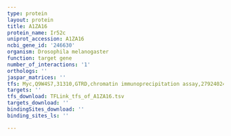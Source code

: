 ```yaml
---
type: protein
layout: protein
title: A1ZA16
protein_name: Ir52c
uniprot_accession: A1ZA16
ncbi_gene_id: '246630'
organism: Drosophila melanogaster
function: target gene
number_of_interactions: '1'
orthologs: ''
jaspar_matrices: ''
tfs: Myc,Q9W4S7,31310,GTRD,chromatin immunoprecipitation assay,27924024%5Buid%5D,No
targets: ''
tfs_download: TFLink_tfs_of_A1ZA16.tsv
targets_download: ''
bindingSites_download: ''
binding_sites_ls: ''

---
```

